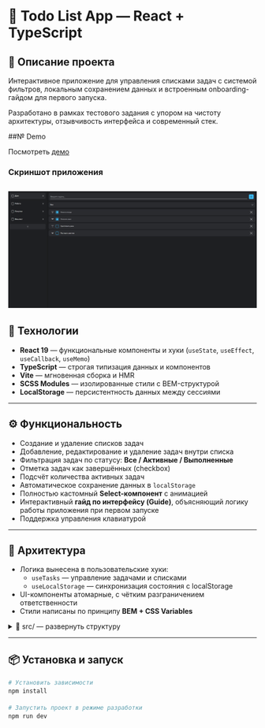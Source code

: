 # 📝 Todo List App — React + TypeScript

## 📖 Описание проекта

Интерактивное приложение для управления списками задач с системой фильтров, локальным сохранением данных и встроенным onboarding-гайдом для первого запуска.

Разработано в рамках тестового задания с упором на чистоту архитектуры, отзывчивость интерфейса и современный стек.

##№ Demo

Посмотреть [демо](https://todolisttsreact.netlify.app/)

### Скриншот приложения

## ![Preview of the Todo List App](public/screenshot.png)

## 🚀 Технологии

- **React 19** — функциональные компоненты и хуки (`useState`, `useEffect`, `useCallback`, `useMemo`)
- **TypeScript** — строгая типизация данных и компонентов
- **Vite** — мгновенная сборка и HMR
- **SCSS Modules** — изолированные стили с BEM-структурой
- **LocalStorage** — персистентность данных между сессиями

---

## ⚙️ Функциональность

- Создание и удаление списков задач
- Добавление, редактирование и удаление задач внутри списка
- Фильтрация задач по статусу: **Все / Активные / Выполненные**
- Отметка задач как завершённых (checkbox)
- Подсчёт количества активных задач
- Автоматическое сохранение данных в `localStorage`
- Полностью кастомный **Select-компонент** с анимацией
- Интерактивный **гайд по интерфейсу (Guide)**, объясняющий логику работы приложения при первом запуске
- Поддержка управления клавиатурой

---

## 🧠 Архитектура

- Логика вынесена в пользовательские хуки:
  - `useTasks` — управление задачами и списками
  - `useLocalStorage` — синхронизация состояния с localStorage
- UI-компоненты атомарные, с чётким разграничением ответственности
- Стили написаны по принципу **BEM + CSS Variables**

<details>
<summary>📁 src/ — развернуть структуру</summary>

```text
├── App.tsx
├── main.tsx
├── UI/
│   ├── Button/
│   │   ├── Button.module.scss
│   │   └── Button.tsx
│   ├── Input/
│   │   ├── Input.module.scss
│   │   └── Input.tsx
│   └── Select/
│       ├── Select.module.scss
│       └── Select.tsx
├── assets/
│   └── fonts/
│       ├── Lato-Bold.woff
│       ├── Lato-Bold.woff2
│       ├── Lato-Regular.woff
│       ├── Lato-Regular.woff2
│       ├── Lato-Italic.woff
│       └── Lato-Italic.woff2
├── components/
│   ├── Guide/
│   │   ├── Guide.module.scss
│   │   └── Guide.tsx
│   ├── Sidebar/
│   │   ├── Sidebar.module.scss
│   │   └── Sidebar.tsx
│   ├── TaskForm/
│   │   ├── TaskForm.module.scss
│   │   └── TaskForm.tsx
│   ├── TaskItem/
│   │   ├── TaskItem.module.scss
│   │   └── TaskItem.tsx
│   └── TaskList/
│       ├── TaskList.module.scss
│       └── TaskList.tsx
├── hooks/
│   ├── useFilter.ts
│   ├── useLocalStorage.ts
│   └── useTasks.ts
├── styles/
│   ├── App.scss
│   ├── fonts.scss
│   ├── index.scss
│   └── mixins.scss
└── types/
    ├── filter.ts
    ├── list.ts
    └── task.ts

```

</details>

---

## 📦 Установка и запуск

```bash
# Установить зависимости
npm install

# Запустить проект в режиме разработки
npm run dev
```
